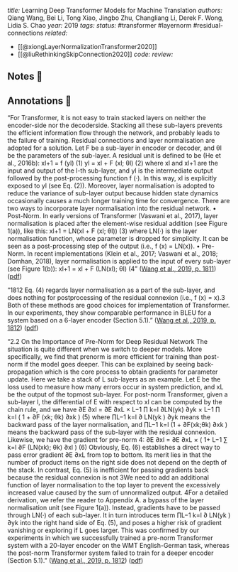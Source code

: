 *title:* Learning Deep Transformer Models for Machine Translation
*authors:* Qiang Wang, Bei Li, Tong Xiao, Jingbo Zhu, Changliang Li, Derek F. Wong, Lidia S. Chao
*year:* 2019
*tags:* 
*status:* #transformer #layernorm #residual-connections 
*related:*
- [[@xiongLayerNormalizationTransformer2020]]
- [[@liuRethinkingSkipConnection2020]]
*code:*
*review:*

## Notes 📍

## Annotations 📖

“For Transformer, it is not easy to train stacked layers on neither the encoder-side nor the decoderside. Stacking all these sub-layers prevents the efficient information flow through the network, and probably leads to the failure of training. Residual connections and layer normalisation are adopted for a solution. Let F be a sub-layer in encoder or decoder, and θl be the parameters of the sub-layer. A residual unit is defined to be (He et al., 2016b): xl+1 = f (yl) (1) yl = xl + F (xl; θl) (2) where xl and xl+1 are the input and output of the l-th sub-layer, and yl is the intermediate output followed by the post-processing function f (·). In this way, xl is explicitly exposed to yl (see Eq. (2)). Moreover, layer normalisation is adopted to reduce the variance of sub-layer output because hidden state dynamics occasionally causes a much longer training time for convergence. There are two ways to incorporate layer normalisation into the residual network. • Post-Norm. In early versions of Transformer (Vaswani et al., 2017), layer normalisation is placed after the element-wise residual addition (see Figure 1(a)), like this: xl+1 = LN(xl + F (xl; θl)) (3) where LN(·) is the layer normalisation function, whose parameter is dropped for simplicity. It can be seen as a post-processing step of the output (i.e., f (x) = LN(x)). • Pre-Norm. In recent implementations (Klein et al., 2017; Vaswani et al., 2018; Domhan, 2018), layer normalisation is applied to the input of every sub-layer (see Figure 1(b)): xl+1 = xl + F (LN(xl); θl) (4” ([Wang et al., 2019, p. 1811](zotero://select/library/items/BJ43W6ZQ)) ([pdf](zotero://open-pdf/library/items/HVE8Q5EQ?page=2&annotation=I7ZJMKU9))

“1812 Eq. (4) regards layer normalisation as a part of the sub-layer, and does nothing for postprocessing of the residual connexion (i.e., f (x) = x).3 Both of these methods are good choices for implementation of Transformer. In our experiments, they show comparable performance in BLEU for a system based on a 6-layer encoder (Section 5.1).” ([Wang et al., 2019, p. 1812](zotero://select/library/items/BJ43W6ZQ)) ([pdf](zotero://open-pdf/library/items/HVE8Q5EQ?page=3&annotation=MQ9ZMJU4))

“2.2 On the Importance of Pre-Norm for Deep Residual Network The situation is quite different when we switch to deeper models. More specifically, we find that prenorm is more efficient for training than post-norm if the model goes deeper. This can be explained by seeing back-propagation which is the core process to obtain gradients for parameter update. Here we take a stack of L sub-layers as an example. Let E be the loss used to measure how many errors occur in system prediction, and xL be the output of the topmost sub-layer. For post-norm Transformer, given a sub-layer l, the differential of E with respect to xl can be computed by the chain rule, and we have ∂E ∂xl = ∂E ∂xL × L−1 ∏ k=l ∂LN(yk) ∂yk × L−1 ∏ k=l ( 1 + ∂F (xk; θk) ∂xk ) (5) where ∏L−1 k=l ∂ LN(yk ) ∂yk means the backward pass of the layer normalisation, and ∏L−1 k=l (1 + ∂F(xk;θk) ∂xk ) means the backward pass of the sub-layer with the residual connexion. Likewise, we have the gradient for pre-norm 4: ∂E ∂xl = ∂E ∂xL × ( 1+ L−1 ∑ k=l ∂F (LN(xk); θk) ∂xl ) (6) Obviously, Eq. (6) establishes a direct way to pass error gradient ∂E ∂xL from top to bottom. Its merit lies in that the number of product items on the right side does not depend on the depth of the stack. In contrast, Eq. (5) is inefficient for passing gradients back because the residual connexion is not 3We need to add an additional function of layer normalisation to the top layer to prevent the excessively increased value caused by the sum of unnormalized output. 4For a detailed derivation, we refer the reader to Appendix A. a bypass of the layer normalisation unit (see Figure 1(a)). Instead, gradients have to be passed through LN(·) of each sub-layer. It in turn introduces term ∏L−1 k=l ∂ LN(yk ) ∂yk into the right hand side of Eq. (5), and poses a higher risk of gradient vanishing or exploring if L goes larger. This was confirmed by our experiments in which we successfully trained a pre-norm Transformer system with a 20-layer encoder on the WMT English-German task, whereas the post-norm Transformer system failed to train for a deeper encoder (Section 5.1).” ([Wang et al., 2019, p. 1812](zotero://select/library/items/BJ43W6ZQ)) ([pdf](zotero://open-pdf/library/items/HVE8Q5EQ?page=3&annotation=AXKHQZJR))